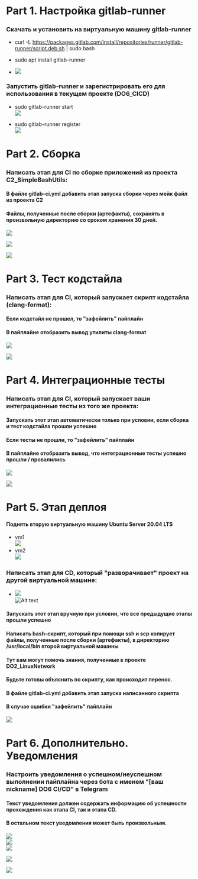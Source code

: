 # Part 1. Настройка gitlab-runner  

### Скачать и установить на виртуальную машину gitlab-runner

* curl -L https://packages.gitlab.com/install/repositories/runner/gitlab-runner/script.deb.sh | sudo bash

* sudo apt install gitlab-runner 

* ![](image.png)  

### Запустить gitlab-runner и зарегистрировать его для использования в текущем проекте (DO6_CICD)

* sudo gitlab-runner start  
![](image-1.png)  

* sudo gitlab-runner register  
![](image-2.png)  

# Part 2. Сборка

### Написать этап для CI по сборке приложений из проекта C2_SimpleBashUtils:

#### В файле gitlab-ci.yml добавить этап запуска сборки через мейк файл из проекта C2  

#### Файлы, полученные после сборки (артефакты), сохранять в произвольную директорию со сроком хранения 30 дней. 


![](image-3.png)   

![](image-4.png)  

![](image-7.png)





# Part 3. Тест кодстайла

### Написать этап для CI, который запускает скрипт кодстайла (clang-format):

#### Если кодстайл не прошел, то "зафейлить" пайплайн

#### В пайплайне отобразить вывод утилиты clang-format

![](image-5.png)  

![](image-8.png)


# Part 4. Интеграционные тесты  
### Написать этап для CI, который запускает ваши интеграционные тесты из того же проекта:

#### Запускать этот этап автоматически только при условии, если сборка и тест кодстайла прошли успешно

#### Если тесты не прошли, то "зафейлить" пайплайн

#### В пайплайне отобразить вывод, что интеграционные тесты успешно прошли / провалились  

![](image-6.png)  

![](image-9.png)

# Part 5. Этап деплоя

#### Поднять вторую виртуальную машину Ubuntu Server 20.04 LTS


* vm1  
![](image-10.png)
* vm2  
![](image-11.png)  

### Написать этап для CD, который "разворачивает" проект на другой виртуальной машине:  

* ![](image-12.png)  
![Alt text](image-13.png)  




#### Запускать этот этап вручную при условии, что все предыдущие этапы прошли успешно

#### Написать bash-скрипт, который при помощи ssh и scp копирует файлы, полученные после сборки (артефакты), в директорию /usr/local/bin второй виртуальной машины
#### Тут вам могут помочь знания, полученные в проекте DO2_LinuxNetwork  


#### Будьте готовы объяснить по скрипту, как происходит перенос.


#### В файле gitlab-ci.yml добавить этап запуска написанного скрипта

#### В случае ошибки "зафейлить" пайплайн


![](image-18.png)

# Part 6. Дополнительно. Уведомления

### Настроить уведомления о успешном/неуспешном выполнении пайплайна через бота с именем "[ваш nickname] DO6 CI/CD" в Telegram
#### Текст уведомления должен содержать информацию об успешности прохождения как этапа CI, так и этапа CD.
#### В остальном текст уведомления может быть произвольным.

![](image-15.png)  
![](image-16.png)   
![](image-17.png)

![](image-14.png)  

![](image-19.png)